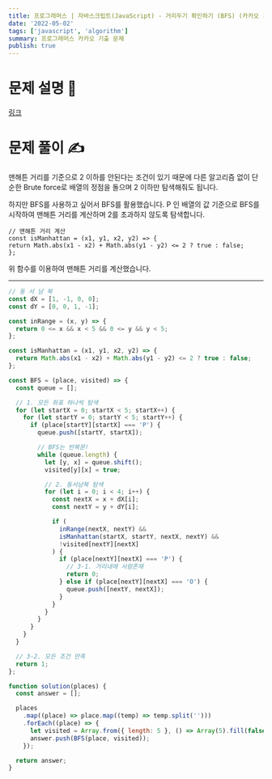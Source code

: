 ```yaml
---
title: 프로그래머스 | 자바스크립트(JavaScript) - 거리두기 확인하기 (BFS) (카카오 기출)
date: '2022-05-02'
tags: ['javascript', 'algorithm']
summary: 프로그래머스 카카오 기출 문제
publish: true
---
```


# 문제 설명 📝

[링크](https://programmers.co.kr/learn/courses/30/lessons/81302)

# 문제 풀이 ✍

맨해튼 거리를 기준으로 2 이하를 안된다는 조건이 있기 때문에
다른 알고리즘 없이 단순한 Brute force로 배열의 정점을 돌으며 2 이하만 탐색해줘도 됩니다.

하지만 BFS를 사용하고 싶어서 BFS를 활용했습니다.
P 인 배열의 값 기준으로 BFS를 시작하여 맨해튼 거리를 계산하며 2를 초과하지 않도록 탐색합니다.

```
// 맨해튼 거리 계산
const isManhattan = (x1, y1, x2, y2) => {
return Math.abs(x1 - x2) + Math.abs(y1 - y2) <= 2 ? true : false;
};
```

위 함수를 이용하여 맨해튼 거리를 계산했습니다.

---

```javascript
// 동 서 남 북
const dX = [1, -1, 0, 0];
const dY = [0, 0, 1, -1];

const inRange = (x, y) => {
  return 0 <= x && x < 5 && 0 <= y && y < 5;
};

const isManhattan = (x1, y1, x2, y2) => {
  return Math.abs(x1 - x2) + Math.abs(y1 - y2) <= 2 ? true : false;
};

const BFS = (place, visited) => {
  const queue = [];

  // 1. 모든 좌표 하나씩 탐색
  for (let startX = 0; startX < 5; startX++) {
    for (let startY = 0; startY < 5; startY++) {
      if (place[startY][startX] === 'P') {
        queue.push([startY, startX]);

        // BFS는 반복문!
        while (queue.length) {
          let [y, x] = queue.shift();
          visited[y][x] = true;

          // 2. 동서남북 탐색
          for (let i = 0; i < 4; i++) {
            const nextX = x + dX[i];
            const nextY = y + dY[i];

            if (
              inRange(nextX, nextY) &&
              isManhattan(startX, startY, nextX, nextY) &&
              !visited[nextY][nextX]
            ) {
              if (place[nextY][nextX] === 'P') {
                // 3-1. 거리내에 사람존재
                return 0;
              } else if (place[nextY][nextX] === 'O') {
                queue.push([nextY, nextX]);
              }
            }
          }
        }
      }
    }
  }

  // 3-2. 모든 조건 만족
  return 1;
};

function solution(places) {
  const answer = [];

  places
    .map((place) => place.map((temp) => temp.split('')))
    .forEach((place) => {
      let visited = Array.from({ length: 5 }, () => Array(5).fill(false)); // 방문을 확인하기 위한 이중 배열 생성
      answer.push(BFS(place, visited));
    });

  return answer;
}
```
